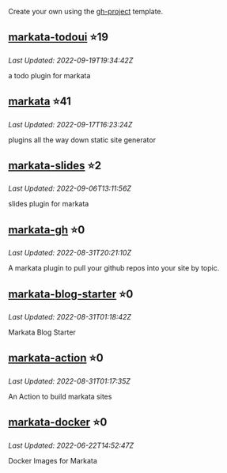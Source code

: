 
Create your own using the
[gh-project](https://github.com/WaylonWalker/gh-projects/generate) template.


## [markata-todoui](https://github.com/WaylonWalker/markata-todoui) ⭐19
_Last Updated: 2022-09-19T19:34:42Z_

a todo plugin for markata

## [markata](https://github.com/WaylonWalker/markata) ⭐41
_Last Updated: 2022-09-17T16:23:24Z_

plugins all the way down static site generator

## [markata-slides](https://github.com/WaylonWalker/markata-slides) ⭐2
_Last Updated: 2022-09-06T13:11:56Z_

slides plugin for markata

## [markata-gh](https://github.com/WaylonWalker/markata-gh) ⭐0
_Last Updated: 2022-08-31T20:21:10Z_

A markata plugin to pull your github repos into your site by topic.

## [markata-blog-starter](https://github.com/WaylonWalker/markata-blog-starter) ⭐0
_Last Updated: 2022-08-31T01:18:42Z_

Markata Blog Starter

## [markata-action](https://github.com/WaylonWalker/markata-action) ⭐0
_Last Updated: 2022-08-31T01:17:35Z_

An Action to build markata sites

## [markata-docker](https://github.com/WaylonWalker/markata-docker) ⭐0
_Last Updated: 2022-06-22T14:52:47Z_

Docker Images for Markata